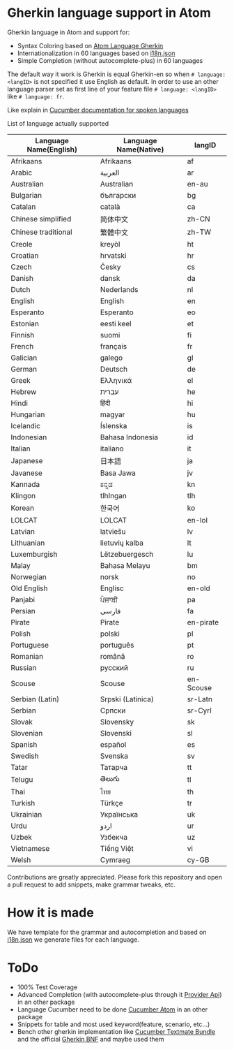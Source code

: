 # Gherkin language support in Atom

Gherkin language in Atom and support for:
* Syntax Coloring based on [Atom Language Gherkin](https://github.com/gigapixel/atom-language-gherkin)
* Internationalization in 60 languages based on [i18n.json](https://github.com/cucumber/gherkin/blob/master/lib/gherkin/i18n.json)
* Simple Completion (without autocomplete-plus) in 60 languages

The default way it work is Gherkin is equal Gherkin-en so when `# language: <langID>` is not specified it use English as default.
In order to use an other language parser set as first line of your feature file `# language: <langID>` like `# language: fr`.

Like explain in [Cucumber documentation for spoken languages](https://github.com/cucumber/cucumber/wiki/Spoken-languages)

List of language actually supported

|Language Name(English)|Language Name(Native)|langID|
|----------------------|---------------------|------|
|Afrikaans|Afrikaans|af|
|Arabic|العربية|ar|
|Australian|Australian|en-au|
|Bulgarian|български|bg|
|Catalan|català|ca|
|Chinese simplified|简体中文|zh-CN|
|Chinese traditional|繁體中文|zh-TW|
|Creole|kreyòl|ht|
|Croatian|hrvatski|hr|
|Czech|Česky|cs|
|Danish|dansk|da|
|Dutch|Nederlands|nl|
|English|English|en|
|Esperanto|Esperanto|eo|
|Estonian|eesti keel|et|
|Finnish|suomi|fi|
|French|français|fr|
|Galician|galego|gl|
|German|Deutsch|de|
|Greek|Ελληνικά|el|
|Hebrew|עברית|he|
|Hindi|हिंदी|hi|
|Hungarian|magyar|hu|
|Icelandic|Íslenska|is|
|Indonesian|Bahasa Indonesia|id|
|Italian|italiano|it|
|Japanese|日本語|ja|
|Javanese|Basa Jawa|jv|
|Kannada|ಕನ್ನಡ|kn|
|Klingon|tlhIngan|tlh|
|Korean|한국어|ko|
|LOLCAT|LOLCAT|en-lol|
|Latvian|latviešu|lv|
|Lithuanian|lietuvių kalba|lt|
|Luxemburgish|Lëtzebuergesch|lu|
|Malay|Bahasa Melayu|bm|
|Norwegian|norsk|no|
|Old English|Englisc|en-old|
|Panjabi|ਪੰਜਾਬੀ|pa|
|Persian|فارسی|fa|
|Pirate|Pirate|en-pirate|
|Polish|polski|pl|
|Portuguese|português|pt|
|Romanian|română|ro|
|Russian|русский|ru|
|Scouse|Scouse|en-Scouse|
|Serbian (Latin)|Srpski (Latinica)|sr-Latn|
|Serbian|Српски|sr-Cyrl|
|Slovak|Slovensky|sk|
|Slovenian|Slovenski|sl|
|Spanish|español|es|
|Swedish|Svenska|sv|
|Tatar|Татарча|tt|
|Telugu|తెలుగు|tl|
|Thai|ไทย|th|
|Turkish|Türkçe|tr|
|Ukrainian|Українська|uk|
|Urdu|اردو|ur|
|Uzbek|Узбекча|uz|
|Vietnamese|Tiếng Việt|vi|
|Welsh|Cymraeg|cy-GB|

Contributions are greatly appreciated. Please fork this repository and open a
pull request to add snippets, make grammar tweaks, etc.

<!--
Faire des capture en au moins 5 lang differente
![Capture #1](https://f.cloud.github.com/assets/69169/2290250/c35d867a-a017-11e3-86be-cd7c5bf3ff9b.gif)
![Capture #2](https://f.cloud.github.com/assets/69169/2290250/c35d867a-a017-11e3-86be-cd7c5bf3ff9b.gif)
![Capture #3](https://f.cloud.github.com/assets/69169/2290250/c35d867a-a017-11e3-86be-cd7c5bf3ff9b.gif)
![Capture #4](https://f.cloud.github.com/assets/69169/2290250/c35d867a-a017-11e3-86be-cd7c5bf3ff9b.gif)
![Capture #5](https://f.cloud.github.com/assets/69169/2290250/c35d867a-a017-11e3-86be-cd7c5bf3ff9b.gif)
-->

# How it is made

We have template for the grammar and autocompletion and based on [i18n.json](https://github.com/cucumber/gherkin/blob/master/lib/gherkin/i18n.json) we generate files for each language.

# ToDo

* 100% Test Coverage
* Advanced Completion (with autocomplete-plus through it [Provider Api](https://github.com/atom-community/autocomplete-plus/wiki/Provider-API)) in an other package
* Language Cucumber need to be done [Cucumber Atom](https://github.com/edda/cucumber-atom) in an other package
* Snippets for table and most used keyword(feature, scenario, etc...)
* Bench other gherkin implementation like [Cucumber Textmate Bundle](https://github.com/cucumber/cucumber-tmbundle) and the official [Gherkin BNF](https://github.com/cucumber/gherkin/wiki/BNF) and maybe used them
